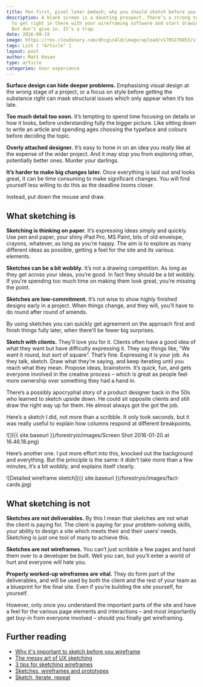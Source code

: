 ```yaml
---
title: Pen first, pixel later &mdash; why you should sketch before you computer
description: A blank screen is a daunting prospect. There’s a strong temptation
  to get right in there with your wireframing software and start drawing boxes.
  But don’t give in. It’s a trap.
date: 2016-09-19
image: https://res.cloudinary.com/dhcgic4ld/image/upload/v1705276953/slc1/404.png
tags: List [ "Article" ]
layout: post
author: Matt Kevan
type: article
categories: User experience
---
```

**Surface design can hide deeper problems.** Emphasising visual design at the wrong stage of a project, or a focus on style before getting the substance right can mask structural issues which only appear when it’s too late.

**Too much detail too soon.** It’s tempting to spend time focusing on details or how it looks, before understanding fully the bigger picture. Like sitting down to write an article and spending ages choosing the typeface and colours before deciding the topic.

**Overly attached designer.** It’s easy to hone in on an idea you really like at the expense of the wider project. And it may stop you from exploring other, potentially better ones. Murder your darlings.

**It’s harder to make big changes later.** Once everything is laid out and looks great, it can be time consuming to make significant changes. You will find yourself less willing to do this as the deadline looms closer.

Instead, put down the mouse and draw.

## What sketching is

**Sketching is thinking on paper.** It’s expressing ideas simply and quickly. Use pen and paper, your shiny iPad Pro, MS Paint, bits of old envelope, crayons, whatever, as long as you’re happy. The aim is to explore as many different ideas as possible, getting a feel for the site and its various elements.

**Sketches can be a bit wobbly.** It’s not a drawing competition. As long as they get across your ideas, you’re good. In fact they should be a bit wobbly. If you’re spending too much time on making them look great, you’re missing the point.

**Sketches are low-commitment.** It’s not wise to show highly finished designs early in a project. When things change, and they will, you’ll have to do round after round of amends.

By using sketches you can quickly get agreement on the approach first and finish things fully later, when there’ll be fewer big surprises.

**Sketch with clients.** They’ll love you for it. Clients often have a good idea of what they want but have difficulty expressing it. They say things like, “We want it round, but sort of square”. That’s fine. Expressing it is your job. As they talk, sketch. Draw what they’re saying, and keep iterating until you reach what they mean. Propose ideas, brainstorm. It’s quick, fun, and gets everyone involved in the creative process – which is great as people feel more ownership over something they had a hand in.

There’s a possibly apocryphal story of a product designer back in the 50s who learned to sketch upside down. He could sit opposite clients and still draw the right way up for them. He almost always got the got the job.

Here’s a sketch I did, not more than a scribble. It only took seconds, but it was really useful to explain how columns respond at different breakpoints.

![]({{ site.baseurl }}/forestryio/images/Screen Shot 2016-01-20 at 16.46.18.png)

Here’s another one. I put more effort into this, knocked out the background and everything. But the principle is the same: it didn’t take more than a few minutes, it’s a bit wobbly, and explains itself clearly.

![Detailed wireframe sketch]({{ site.baseurl }}/forestryio/images/fact-cards.jpg)

## What sketching is not

**Sketches are not deliverables.** By this I mean that sketches are not what the client is paying for. The client is paying for your problem-solving skills, your ability to design a site which meets their and their users’ needs. Sketching is just one tool of many to achieve this.
 
**Sketches are not wireframes.** You can’t just scribble a few pages and hand them over to a developer be built. Well you can, but you’ll enter a world of hurt and everyone will hate you.

**Properly worked-up wireframes are vital.** They do form part of the deliverables, and will be used by both the client and the rest of your team as a blueprint for the final site. Even if you’re building the site yourself, for yourself.

However, only once you understand the important parts of the site and have a feel for the various page elements and interactions – and most importantly get buy-in from everyone involved – should you finally get wireframing.

## Further reading

- [Why it's important to sketch before you wireframe](http://uxmovement.com/wireframes/why-its-important-to-sketch-before-you-wireframe/)
- [The messy art of UX sketching](http://www.smashingmagazine.com/2011/12/the-messy-art-of-ux-sketching/)
- [3 tips for sketching wireframes](http://blog.brightfind.com/web-technology/3-tips-for-sketching-wireframes)
- [Sketches, wireframes and prototypes](http://www.uxmatters.com/mt/archives/2010/05/sketches-and-wireframes-and-prototypes-oh-my-creating-your-own-magical-wizard-experience.php)
- [Sketch, iterate, repeat](http://bradfrost.com/blog/post/sketch-iterate-repeat-prototyping-your-website-design/)